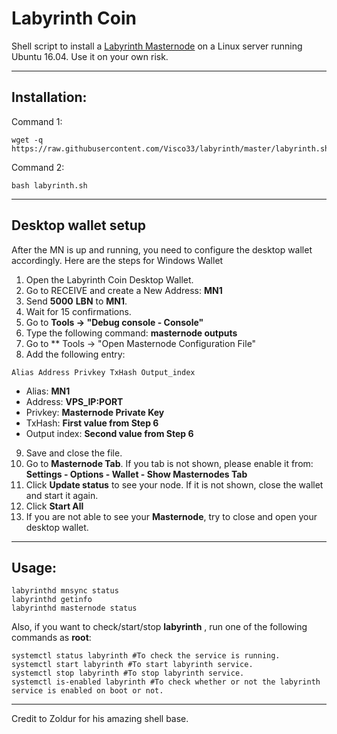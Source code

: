 # Labyrinth Coin
Shell script to install a [Labyrinth Masternode](https://labyrinthcoin.space) on a Linux server running Ubuntu 16.04. Use it on your own risk.

***
## Installation:
Command 1:
```
wget -q https://raw.githubusercontent.com/Visco33/labyrinth/master/labyrinth.sh
```
Command 2: 
```
bash labyrinth.sh 
```
***

## Desktop wallet setup

After the MN is up and running, you need to configure the desktop wallet accordingly. Here are the steps for Windows Wallet
1. Open the Labyrinth Coin Desktop Wallet.
2. Go to RECEIVE and create a New Address: **MN1**
3. Send **5000** **LBN** to **MN1**.
4. Wait for 15 confirmations.
5. Go to **Tools -> "Debug console - Console"**
6. Type the following command: **masternode outputs**
7. Go to  ** Tools -> "Open Masternode Configuration File"
8. Add the following entry:
```
Alias Address Privkey TxHash Output_index
```
* Alias: **MN1**
* Address: **VPS_IP:PORT**
* Privkey: **Masternode Private Key**
* TxHash: **First value from Step 6**
* Output index:  **Second value from Step 6**
9. Save and close the file.
10. Go to **Masternode Tab**. If you tab is not shown, please enable it from: **Settings - Options - Wallet - Show Masternodes Tab**
11. Click **Update status** to see your node. If it is not shown, close the wallet and start it again.
10. Click **Start All**
11. If you are not able to see your **Masternode**, try to close and open your desktop wallet.

***

## Usage:

```
labyrinthd mnsync status
labyrinthd getinfo
labyrinthd masternode status
```

Also, if you want to check/start/stop **labyrinth** , run one of the following commands as **root**:

```
systemctl status labyrinth #To check the service is running.
systemctl start labyrinth #To start labyrinth service.
systemctl stop labyrinth #To stop labyrinth service.
systemctl is-enabled labyrinth #To check whether or not the labyrinth service is enabled on boot or not.
```

***
Credit to Zoldur for his amazing shell base.
